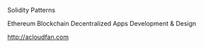 Solidity Patterns

Ethereum Blockchain Decentralized Apps Development & Design

http://acloudfan.com


